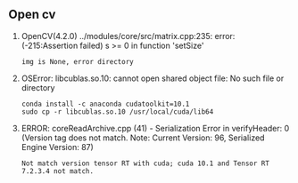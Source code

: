 ## Open cv
1.  OpenCV(4.2.0) ../modules/core/src/matrix.cpp:235: error: (-215:Assertion failed) s >= 0 in function 'setSize'
    
    ```img is None, error directory```

2. OSError: libcublas.so.10: cannot open shared object file: No such file or directory
   
    ```
    conda install -c anaconda cudatoolkit=10.1
    sudo cp -r libcublas.so.10 /usr/local/cuda/lib64
   ```
2.  ERROR: coreReadArchive.cpp (41) - Serialization Error in verifyHeader: 0 (Version tag does not match. Note: Current Version: 96, Serialized Engine Version: 87)

    ```Not match version tensor RT with cuda; cuda 10.1 and Tensor RT 7.2.3.4 not match. ```